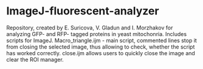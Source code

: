 # ImageJ-fluorescent-analyzer
Repository, created by E. Suricova, V. Gladun and I. Morzhakov for analyzing GFP- and RFP- tagged proteins in yeast mitochonria. Includes scripts for ImageJ.
Macro_triangle.ijm - main script, commented lines stop it from closing the selected image, thus allowing to check, whether the script has worked correctly. close.ijm allows users to quickly close the image and clear the ROI manager.

